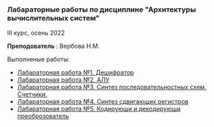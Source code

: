 ### Лабараторные работы по дисциплине "Архитектуры вычислительных систем"

III курс, осень 2022

__Преподователь__ : Вербова Н.М.

Выполненые работы:

- [Лабараторная работа №1. Дешифратор](https://github.com/krutetskiy/Architectures-of-computing-systems/blob/master/Дешифратор/source.pdf)
- [Лабараторная работа №2. АЛУ](https://github.com/krutetskiy/Architectures-of-computing-systems/blob/master/АЛУ/source.pdf)
- [Лабараторная работа №3. Синтез последовательностных схем. Счетчики.](https://github.com/krutetskiy/Architectures-of-computing-systems/blob/master/Счетчики/source.pdf)
- [Лабараторная работа №4. Синтез сдвигающих регистров](https://github.com/krutetskiy/Architectures-of-computing-systems/blob/master/Синтез%20сдвигающих%20регистров/source.pdf)
- [Лабараторная работа №5. Кодирующи и декодирующи преоброзователь](https://github.com/krutetskiy/Architectures-of-computing-systems/blob/master/Кодирующие%20и%20декодирующие%20преобразователи/source.pdf)
